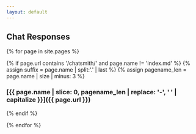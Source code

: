 ```yaml
---
layout: default
---
```


## Chat Responses

{% for page in site.pages %}

{% if page.url contains '/chatsmith/' and page.name != 'index.md' %}
{% assign suffix = page.name | split:'.' | last %}
{% assign pagename_len = page.name | size | minus: 3 %}
### [{{ page.name | slice: 0, pagename_len | replace: '-', ' ' | capitalize }}]({{ page.url }})
{% endif %}

{% endfor %}

